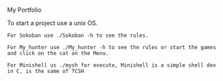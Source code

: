 My Portfolio

To start a project use a unix OS.

    For Sokoban use ./Sokoban -h to see the rules.

    For My_hunter use ./My_hunter -h to see the rules or start the games and click on the cat on the Menu.

    For Minishell us ./mysh for execute, Minishell is a simple shell dev in C, is the same of TCSH
